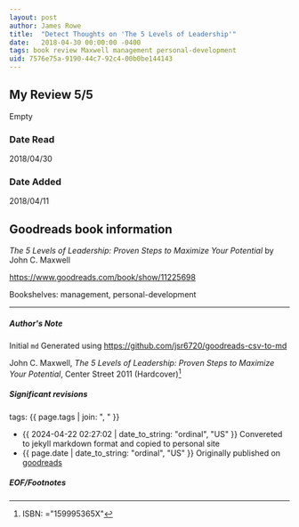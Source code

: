 ```yaml
---
layout: post
author: James Rowe
title:  "Detect Thoughts on 'The 5 Levels of Leadership'"
date:   2018-04-30 00:00:00 -0400
tags: book review Maxwell management personal-development
uid: 7576e75a-9190-44c7-92c4-00b0be144143
---
```


<!-- highly dependent on how you personally use jekyll templates, and how you want this to show up -->
<!-- escape any jekyll keys with double brackets -->

## My Review 5/5

Empty

### Date Read
2018/04/30

### Date Added
2018/04/11

## Goodreads book information

*The 5 Levels of Leadership: Proven Steps to Maximize Your Potential* by John C. Maxwell

https://www.goodreads.com/book/show/11225698

Bookshelves: management, personal-development

---

##### Author's Note

Initial `md` Generated using https://github.com/jsr6720/goodreads-csv-to-md

John C. Maxwell, *The 5 Levels of Leadership: Proven Steps to Maximize Your Potential*,  Center Street 2011 (Hardcover)[^1]

##### Significant revisions

tags: {{ page.tags | join: ", " }} <!-- todo move this somewhere -->

- {{ 2024-04-22 02:27:02 | date_to_string: "ordinal", "US" }} Convereted to jekyll markdown format and copied to personal site
- {{ page.date | date_to_string: "ordinal", "US" }} Originally published on [goodreads](https://www.goodreads.com)

##### EOF/Footnotes

[^1]: ISBN: ="159995365X"